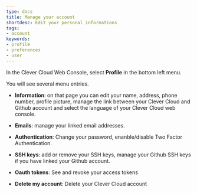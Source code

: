 ```yaml
---
type: docs
title: Manage your account
shortdesc: Edit your personal informations
tags:
- account
keywords:
- profile
- preferences
- user
---
```


In the Clever Cloud Web Console, select **Profile** in the bottom left menu.

You will see several menu entries.

- **Information**: on that page you can edit your name, address, phone number, profile picture, manage the link between your Clever Cloud and Github account and select the language of your Clever Cloud web console.

- **Emails**: manage your linked email addresses.

- **Authentication**: Change your password, enanble/disable Two Factor Authentication.

- **SSH keys**: add or remove your SSH keys, manage your Github SSH keys if you have linked your Github account.

- **Oauth tokens**: See and revoke your access tokens

- **Delete my account**: Delete your Clever Cloud account